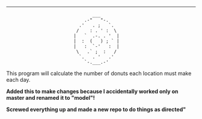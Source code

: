 *******************************************************************************

                                    ___
                                 .-"   "-.
                               .'   . ;   `.
                              /    : . ' :  \
                             |   `  .-. . '  |
                             |  :  (   ) ; ` |
                             |   :  `-'   :  |
                              \   .` ;  :   /
                               `.   . '   .'
                                 `-.___.-'


This program will calculate the number of donuts each location must make each
day.

**Added this to make changes because I accidentally worked only on master and
renamed it to "model"!**

**Screwed everything up and made a new repo to do things as directed"**
